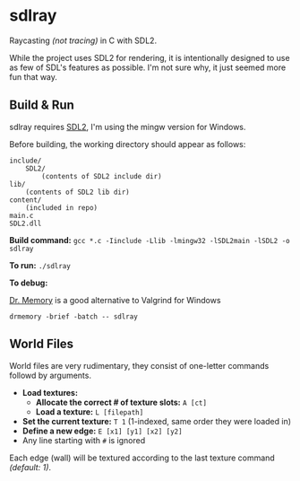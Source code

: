 # sdlray

Raycasting *(not tracing)* in C with SDL2.

While the project uses SDL2 for rendering, it is intentionally designed to use as few of
SDL's features as possible. I'm not sure why, it just seemed more fun that way.

## Build & Run

sdlray requires [SDL2](https://libsdl.org/download-2.0.php), I'm using the mingw version for Windows.

Before building, the working directory should appear as follows:
```
include/
    SDL2/
        (contents of SDL2 include dir)
lib/
    (contents of SDL2 lib dir)
content/
    (included in repo)
main.c
SDL2.dll
```

**Build command:** `gcc *.c -Iinclude -Llib -lmingw32 -lSDL2main -lSDL2 -o sdlray`

**To run:** `./sdlray`

**To debug:**

[Dr. Memory](https://github.com/DynamoRIO/drmemory) is a good alternative to Valgrind for Windows

`drmemory -brief -batch -- sdlray`

## World Files

World files are very rudimentary, they consist of one-letter commands followd by arguments.

- **Load textures:**
  - **Allocate the correct # of texture slots:** `A [ct]`
  - **Load a texture:** `L [filepath]`
- **Set the current texture:** `T 1` (1-indexed, same order they were loaded in)
- **Define a new edge:** `E [x1] [y1] [x2] [y2]`
- Any line starting with `#` is ignored

Each edge (wall) will be textured according to the last texture command *(default: 1)*.